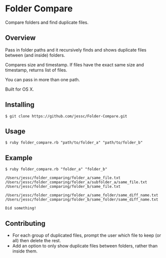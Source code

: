 
# Folder Compare

Compare folders and find duplicate files.

## Overview

Pass in folder paths and it recursively finds and shows duplicate files between (and inside) folders.

Compares size and timestamp. If files have the exact same size and timestamp, returns list of files.

You can pass in more than one path.

Built for OS X.

## Installing

	$ git clone https://github.com/jessc/Folder-Compare.git

## Usage

	$ ruby folder_compare.rb "path/to/folder_a" "path/to/folder_b"

## Example

	$ ruby folder_compare.rb "folder_a" "folder_b"

	/Users/jessc/folder_comparing/folder_a/same_file.txt
	/Users/jessc/folder_comparing/folder_a/subfolder_a/same_file.txt
	/Users/jessc/folder_comparing/folder_b/same_file.txt

	/Users/jessc/folder_comparing/folder_a/same_folder/same_diff_name.txt
	/Users/jessc/folder_comparing/folder_b/same_folder/same_diff_name.txt

	Did something!

## Contributing

 - For each group of duplicated files, prompt the user which file to keep (or all) then delete the rest.
 - Add an option to only show duplicate files between folders, rather than inside them.
